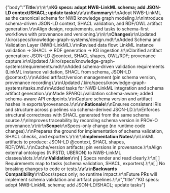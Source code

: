 {"body":"**Title:**\r\n\r\n**KG specs: adopt NWB-LinkML schema; add JSON-LD
context/SHACL; update tasks**\r\n\r\n**Summary**\r\nAdopt NWB-LinkML as the
canonical schema for NWB knowledge graph modeling.\r\nIntroduce schema-driven
JSON-LD context, SHACL validation, and RDF/OWL artifact generation.\r\nAlign
design, requirements, and tasks to schema-first workflows with provenance and
versioning.\r\n\r\n**Changes**\r\nUpdated
/.kiro/specs/knowledge-graph-systems/design.md\r\nAdded Schema and Validation
Layer (NWB-LinkML).\r\nRevised data flow: LinkML instance validation → SHACL →
RDF generation → KG ingestion.\r\nClarified artifact generation: JSON-LD
@context, SHACL shapes, OWL/RDF; provenance capture.\r\nUpdated
/.kiro/specs/knowledge-graph-systems/requirements.md\r\nAdded schema-driven
validation requirements (LinkML instance validation, SHACL from schema, JSON-LD
@context).\r\nAdded artifact/version management (pin schema version, provenance
recording).\r\nUpdated /.kiro/specs/knowledge-graph-systems/tasks.md\r\nAdded
tasks for NWB-LinkML integration and schema artifact generation.\r\nMade
SPARQL/validation schema-aware; added schema-aware API endpoints.\r\nCapture
schema version and artifact hashes in
exports/provenance.\r\n\r\n**Rationale**\r\nEnsures consistent IRIs and
structure across pipelines via schema-derived JSON-LD.\r\nEnforces structural
correctness with SHACL generated from the same schema source.\r\nImproves
traceability by recording schema version in PROV-O
provenance.\r\n\r\n**Scope**\r\nSpecs-only change (no runtime code
changes).\r\nPrepares the ground for implementation of schema validation, SHACL
checks, and exporters.\r\n\r\n**Implementation Notes**\r\nLinkML artifacts to
produce: JSON-LD @context, SHACL shapes, RDF/OWL.\r\nCache/version artifacts;
pin versions in provenance.\r\nAlign external ontologies (NIFSTD, UBERON) to
NWB-LinkML classes/slots.\r\n\r\n**Validation**\r\n[ ] Specs render and read
clearly.\r\n[ ] Requirements map to tasks (schema validation, SHACL,
exporters).\r\n[ ] No breaking changes to code or tests.\r\n\r\n**Backwards
Compatibility**\r\nDocs/specs only; no runtime impact.\r\nFuture PRs will
implement schema validation and artifact pipelines.\r\n","title":"KG specs:
adopt NWB-LinkML schema; add JSON-LD/SHACL; update tasks"}
